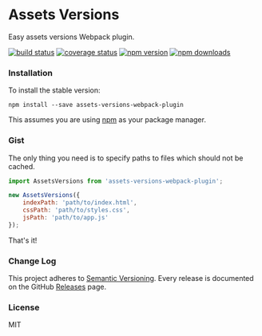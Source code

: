 Assets Versions
===============
Easy assets versions Webpack plugin.   

[![build status](https://travis-ci.org/stremann/assets-versions-webpack-plugin.svg?branch=master)](https://travis-ci.org/stremann/assets-versions-webpack-plugin)
[![coverage status](https://coveralls.io/repos/github/stremann/assets-versions-webpack-plugin/badge.svg?branch=master)](https://coveralls.io/github/stremann/assets-versions-webpack-plugin?branch=master)
[![npm version](https://img.shields.io/npm/v/assets-versions-webpack-plugin.svg)](https://www.npmjs.com/package/assets-versions-webpack-plugin)
[![npm downloads](https://img.shields.io/npm/dm/assets-versions-webpack-plugin.svg?style=flat-square)](https://www.npmjs.com/package/assets-versions-webpack-plugin)

### Installation

To install the stable version:

```
npm install --save assets-versions-webpack-plugin
```

This assumes you are using [npm](https://www.npmjs.com/) as your package manager.  

### Gist

The only thing you need is to specify paths to files which should not be cached.

```js
import AssetsVersions from 'assets-versions-webpack-plugin';

new AssetsVersions({
    indexPath: 'path/to/index.html',
    cssPath: 'path/to/styles.css',
    jsPath: 'path/to/app.js'
});
```

That's it!

### Change Log

This project adheres to [Semantic Versioning](http://semver.org/).
Every release is documented on the GitHub [Releases](https://github.com/stremann/assets-versions-webpack-plugin/releases) page.

### License

MIT